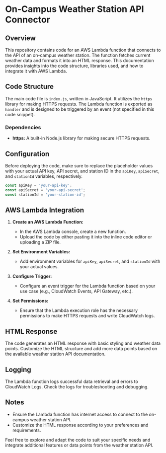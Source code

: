 # On-Campus Weather Station API Connector

## Overview

This repository contains code for an AWS Lambda function that connects to the API of an on-campus weather station. The function fetches current weather data and formats it into an HTML response. This documentation provides insights into the code structure, libraries used, and how to integrate it with AWS Lambda.

## Code Structure

The main code file is `index.js`, written in JavaScript. It utilizes the `https` library for making HTTPS requests. The Lambda function is exported as `handler` and is designed to be triggered by an event (not specified in this code snippet).

### Dependencies

- **https:** A built-in Node.js library for making secure HTTPS requests.

## Configuration

Before deploying the code, make sure to replace the placeholder values with your actual API key, API secret, and station ID in the `apiKey`, `apiSecret`, and `stationId` variables, respectively.

```javascript
const apiKey = 'your-api-key';
const apiSecret = 'your-api-secret';
const stationId = 'your-station-id';
```

## AWS Lambda Integration

1. **Create an AWS Lambda Function:**
   - In the AWS Lambda console, create a new function.
   - Upload the code by either pasting it into the inline code editor or uploading a ZIP file.

2. **Set Environment Variables:**
   - Add environment variables for `apiKey`, `apiSecret`, and `stationId` with your actual values.

3. **Configure Trigger:**
   - Configure an event trigger for the Lambda function based on your use case (e.g., CloudWatch Events, API Gateway, etc.).

4. **Set Permissions:**
   - Ensure that the Lambda execution role has the necessary permissions to make HTTPS requests and write CloudWatch logs.

## HTML Response

The code generates an HTML response with basic styling and weather data points. Customize the HTML structure and add more data points based on the available weather station API documentation.

## Logging

The Lambda function logs successful data retrieval and errors to CloudWatch Logs. Check the logs for troubleshooting and debugging.

## Notes

- Ensure the Lambda function has internet access to connect to the on-campus weather station API.
- Customize the HTML response according to your preferences and requirements.

Feel free to explore and adapt the code to suit your specific needs and integrate additional features or data points from the weather station API.
